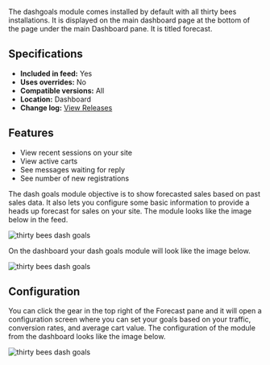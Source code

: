The dashgoals module comes installed by default with all thirty bees installations. It is displayed on the main dashboard page at the bottom of the page under the main Dashboard pane. It is titled forecast.

## Specifications
+ **Included in feed:** Yes
+ **Uses overrides:** No
+ **Compatible versions:** All
+ **Location:** Dashboard
+ **Change log:** [View Releases](https://github.com/thirtybees/dashgoals/releases)

## Features
+ View recent sessions on your site
+ View active carts
+ See messages waiting for reply
+ See number of new registrations

The dash goals module objective is to show forecasted sales based on past sales data. It also lets you configure some basic information to provide a heads up forecast for sales on your site. The module looks like the image below in the feed.

![thirty bees dash goals]({{base}}/thirtybees/images/modules/dashgoals/dashgoals-install.png  "thirty bees dash goals")

On the dashboard your dash goals module will look like the image below.

![thirty bees dash goals]({{base}}/thirtybees/images/modules/dashgoals/dashgoals.png  "thirty bees dash goals")

## Configuration

You can click the gear in the top right of the Forecast pane and it will open a configuration screen where you can set your goals based on your traffic, conversion rates, and average cart value. The configuration of the module from the dashboard looks like the image below.

![thirty bees dash goals]({{base}}/thirtybees/images/modules/dashgoals/dashgoals-configuration.png  "thirty bees dash goals")


